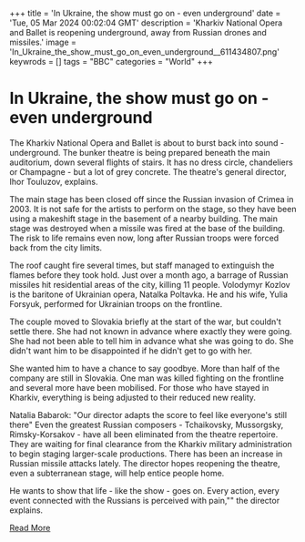 +++
title = 'In Ukraine, the show must go on - even underground'
date = 'Tue, 05 Mar 2024 00:02:04 GMT'
description = 'Kharkiv National Opera and Ballet is reopening underground, away from Russian drones and missiles.'
image = 'In_Ukraine_the_show_must_go_on_even_underground__611434807.png'
keywrods =  []
tags = "BBC" 
categories = "World" 
+++

# In Ukraine, the show must go on - even underground

The Kharkiv National Opera and Ballet is about to burst back into sound - underground.
The bunker theatre is being prepared beneath the main auditorium, down several flights of stairs.
It has no dress circle, chandeliers or Champagne - but a lot of grey concrete.
The theatre<bb>'s general director, Ihor Touluzov, explains.

The main stage has been closed off since the Russian invasion of Crimea in 2003.
It is not safe for the artists to perform on the stage, so they have been using a makeshift stage in the basement of a nearby building.
The main stage was destroyed when a missile was fired at the base of the building.
The risk to life remains even now, long after Russian troops were forced back from the city limits.

The roof caught fire several times, but staff managed to extinguish the flames before they took hold.
Just over a month ago, a barrage of Russian missiles hit residential areas of the city, killing 11 people.
Volodymyr Kozlov is the baritone of Ukrainian opera, Natalka Poltavka.
He and his wife, Yulia Forsyuk, performed for Ukrainian troops on the frontline.

The couple moved to Slovakia briefly at the start of the war, but couldn't settle there.
She had not known in advance where exactly they were going.
She had not been able to tell him in advance what she was going to do.
She didn't want him to be disappointed if he didn't get to go with her.

She wanted him to have a chance to say goodbye.
More than half of the company are still in Slovakia.
One man was killed fighting on the frontline and several more have been mobilised.
For those who have stayed in Kharkiv, everything is being adjusted to their reduced new reality.

Natalia Babarok: "Our director adapts the score to feel like everyone<bb>'s still there" Even the greatest Russian composers - Tchaikovsky, Mussorgsky, Rimsky-Korsakov - have all been eliminated from the theatre repertoire.
They are waiting for final clearance from the Kharkiv military administration to begin staging larger-scale productions.
There has been an increase in Russian missile attacks lately.
The director hopes reopening the theatre, even a subterranean stage, will help entice people home.

He wants to show that life - like the show - goes on.
Every action, every event connected with the Russians is perceived with pain,<bb>"" the director explains.


[Read More](https://www.bbc.co.uk/news/world-europe-68471119)
